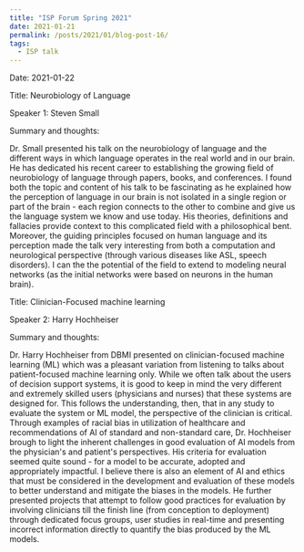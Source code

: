 ```yaml
---
title: "ISP Forum Spring 2021"
date: 2021-01-21
permalink: /posts/2021/01/blog-post-16/
tags:
  - ISP talk
---
```


Date: 2021-01-22

Title: Neurobiology of Language

Speaker 1: Steven Small

Summary and thoughts:

Dr. Small presented his talk on the neurobiology of language and the different ways in which language operates in the real world and in our brain. He has dedicated his recent career to establishing the growing field of neurobiology of language through papers, books, and conferences. I found both the topic and content of his talk to be fascinating as he explained how the perception of language in our brain is not isolated in a single region or part of the brain - each region connects to the other to combine and give us the language system we know and use today. His theories, definitions and fallacies provide context to this complicated field with a philosophical bent. Moreover, the guiding principles focused on human language and its perception made the talk very interesting from both a computation and neurological perspective (through various diseases like ASL, speech disorders). I can the the potential of the field to extend to modeling neural networks (as the initial networks were based on neurons in the human brain).

Title: Clinician-Focused machine learning

Speaker 2: Harry Hochheiser

Summary and thoughts:

Dr. Harry Hochheiser from DBMI presented on clinician-focused machine learning (ML) which was a pleasant variation from listening to talks about patient-focused machine learning only. While we often talk about the users of decision support systems, it is good to keep in mind the very different and extremely skilled users (physicians and nurses) that these systems are designed for. This follows the understanding, then, that in any study to evaluate the system or ML model, the perspective of the clinician is critical. Through examples of racial bias in utilization of healthcare and recommendations of AI of standard and non-standard care, Dr. Hochheiser brough to light the inherent challenges in good evaluation of AI models from the physician's and patient's perspectives. His criteria for evaluation seemed quite sound - for a model to be accurate, adopted and appropriately impactful. I believe there is also an element of AI and ethics that must be considered in the development and evaluation of these models to better understand and mitigate the biases in the models. He further presented projects that attempt to follow good practices for evaluation by involving clinicians till the finish line (from conception to deployment) through dedicated focus groups, user studies in real-time and presenting incorrect information directly to quantify the bias produced by the ML models.






